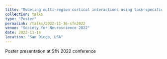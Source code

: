 ```yaml
---
title: "Modeling multi-region cortical interactions using task-specific data-constrained recurrent neural networks"
collection: talks
type: "Poster"
permalink: /talks/2022-11-16-sfn2022
venue: "Society for Neuroscience 2022"
date: 2022-11-16
location: "San Diego, USA"
---
```


Poster presentation at SfN 2022 conference
